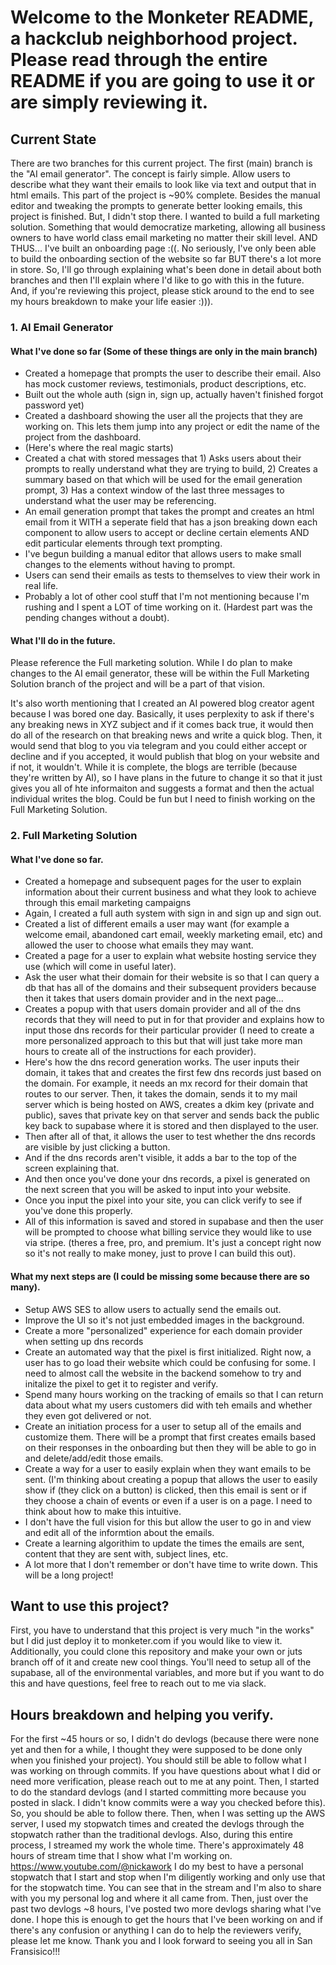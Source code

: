 # Welcome to the Monketer README, a hackclub neighborhood project. Please read through the entire README if you are going to use it or are simply reviewing it. 


## Current State

There are two branches for this current project. The first (main) branch is the "AI email generator". The concept is fairly simple. Allow users to describe what they want their emails to look like via text and output that in html emails. This part of the project is ~90% complete. Besides the manual editor and tweaking the prompts to generate better looking emails, this project is finished. But, I didn't stop there. I wanted to build a full marketing solution. Something that would democratize marketing, allowing all business owners to have world class email marketing no matter their skill level. AND THUS... I've built an onboarding page :((. No seriously, I've only been able to build the onboarding section of the website so far BUT there's a lot more in store. So, I'll go through explaining what's been done in detail about both branches and then I'll explain where I'd like to go with this in the future. And, if you're reviewing this project, please stick around to the end to see my hours breakdown to make your life easier :))). 

### 1. AI Email Generator 

####   What I've done so far (Some of these things are only in the main branch)
* Created a homepage that prompts the user to describe their email. Also has mock customer reviews, testimonials, product descriptions, etc.
* Built out the whole auth (sign in, sign up, actually haven't finished forgot password yet)
* Created a dashboard showing the user all the projects that they are working on. This lets them jump into any project or edit the name of the project from the dashboard.
* (Here's where the real magic starts)
* Created a chat with stored messages that 1) Asks users about their prompts to really understand what they are trying to build, 2) Creates a summary based on that which will be used for the email generation prompt, 3) Has a context window of the last three messages to understand what the user may be referencing. 
* An email generation prompt that takes the prompt and creates an html email from it WITH a seperate field that has a json breaking down each component to allow users to accept or decline certain elements AND edit particular elements through text prompting.
* I've begun building a manual editor that allows users to make small changes to the elements without having to prompt.
* Users can send their emails as tests to themselves to view their work in real life. 
* Probably a lot of other cool stuff that I'm not mentioning because I'm rushing and I spent a LOT of time working on it. (Hardest part was the pending changes without a doubt).

####   What I'll do in the future.
Please reference the Full marketing solution. While I do plan to make changes to the AI email generator, these will be within the Full Marketing Solution branch of the project and will be a part of that vision. 

It's also worth mentioning that I created an AI powered blog creator agent because I was bored one day. Basically, it uses perplexity to ask if there's any breaking news in XYZ subject and if it comes back true, it would then do all of the research on that breaking news and write a quick blog. Then, it would send that blog to you via telegram and you could either accept or decline and if you accepted, it would publish that blog on your website and if not, it wouldn't. While it is complete, the blogs are terrible (because they're written by AI), so I have plans in the future to change it so that it just gives you all of hte informaiton and suggests a format and then the actual individual writes the blog. Could be fun but I need to finish working on the Full Marketing Solution. 

### 2. Full Marketing Solution

####   What I've done so far.
* Created a homepage and subsequent pages for the user to explain information about their current business and what they look to achieve through this email marketing campaigns
* Again, I created a full auth system with sign in and sign up and sign out.
* Created a list of different emails a user may want (for example a welcome email, abandoned cart email, weekly marketing email, etc) and allowed the user to choose what emails they may want.
* Created a page for a user to explain what website hosting service they use (which will come in useful later).
* Ask the user what their domain for their website is so that I can query a db that has all of the domains and their subsequent providers because then it takes that users domain provider and in the next page...
* Creates a popup with that users domain provider and all of the dns records that they will need to put in for that provider and explains how to input those dns records for their particular provider (I need to create a more personalized approach to this but that will just take more man hours to create all of the instructions for each provider).
* Here's how the dns record generation works. The user inputs their domain, it takes that and creates the first few dns records just based on the domain. For example, it needs an mx record for their domain that routes to our server. Then, it takes the domain, sends it to my mail server which is being hosted on AWS, creates a dkim key (private and public), saves that private key on that server and sends back the public key back to supabase where it is stored and then displayed to the user.
* Then after all of that, it allows the user to test whether the dns records are visible by just clicking a button.
* And if the dns records aren't visible, it adds a bar to the top of the screen explaining that.
* And then once you've done your dns records, a pixel is generated on the next screen that you will be asked to input into your website.
* Once you input the pixel into your site, you can click verify to see if you've done this properly.
* All of this information is saved and stored in supabase and then the user will be prompted to choose what billing service they would like to use via stripe. (theres a free, pro, and premium. It's just a concept right now so it's not really to make money, just to prove I can build this out).

####   What my next steps are (I could be missing some because there are so many).
* Setup AWS SES to allow users to actually send the emails out.
* Improve the UI so it's not just embedded images in the background.
* Create a more "personalized" experience for each domain provider when setting up dns records
* Create an automated way that the pixel is first initialized. Right now, a user has to go load their website which could be confusing for some. I need to almost call the website in the backend somehow to try and initalize the pixel to get it to register and verify.
* Spend many hours working on the tracking of emails so that I can return data about what my users customers did with teh emails and whether they even got delivered or not.
* Create an initiation process for a user to setup all of the emails and customize them. There will be a prompt that first creates emails based on their responses in the onboarding but then they will be able to go in and delete/add/edit those emails.
* Create a way for a user to easily explain when they want emails to be sent. (I'm thinking about creating a popup that allows the user to easily show if (they click on a button) is clicked, then this email is sent or if they choose a chain of events or even if a user is on a page. I need to think about how to make this intuitive.
* I don't have the full vision for this but allow the user to go in and view and edit all of the informtion about the emails.
* Create a learning algorithim to update the times the emails are sent, content that they are sent with, subject lines, etc.
* A lot more that I don't remember or don't have time to write down. This will be a long project!


## Want to use this project?

First, you have to understand that this project is very much "in the works" but I did just deploy it to monketer.com if you would like to view it. Additionally, you could clone this repository and make your own or juts branch off of it and create new cool things. You'll need to setup all of the supabase, all of the environmental variables, and more but if you want to do this and have questions, feel free to reach out to me via slack.

## Hours breakdown and helping you verify.

For the first ~45 hours or so, I didn't do devlogs (because there were none yet and then for a while, I thought they were supposed to be done only when you finished your project). You should still be able to follow what I was working on through commits. If you have questions about what I did or need more verification, please reach out to me at any point. Then, I started to do the standard devlogs (and I started committing more because you posted in slack. I didn't know commits were a way you checked before this). So, you should be able to follow there. Then, when I was setting up the AWS server, I used my stopwatch times and created the devlogs through the stopwatch rather than the traditional devlogs. Also, during this entire process, I streamed my work the whole time. There's approximately 48 hours of stream time that I show what I'm working on. https://www.youtube.com/@nickawork I do my best to have a personal stopwatch that I start and stop when I'm diligently working and only use that for the stopwatch time. You can see that in the stream and I'm also to share with you my personal log and where it all came from. Then, just over the past two devlogs ~8 hours, I've posted two more devlogs sharing what I've done. I hope this is enough to get the hours that I've been working on and if there's any confusion or anything I can do to help the reviewers verify, please let me know. Thank you and I look forward to seeing you all in San Fransisico!!! 


